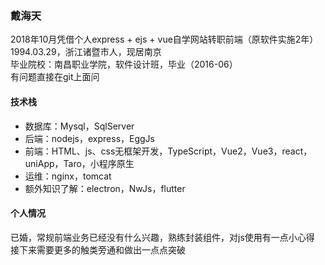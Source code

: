 ### 戴海天
2018年10月凭借个人express + ejs + vue自学网站转职前端（原软件实施2年）
1994.03.29，浙江诸暨市人，现居南京  
毕业院校：南昌职业学院，软件设计班，毕业（2016-06）  
有问题直接在git上面问
#### 技术栈
- 数据库：Mysql，SqlServer  
- 后端：nodejs，express，EggJs
- 前端：HTML、js、css无框架开发，TypeScript，Vue2，Vue3，react，uniApp，Taro，小程序原生
- 运维：nginx，tomcat
- 额外知识了解：electron，NwJs，flutter
#### 个人情况
已婚，常规前端业务已经没有什么兴趣，熟练封装组件，对js使用有一点小心得  
接下来需要更多的触类旁通和做出一点点突破  

